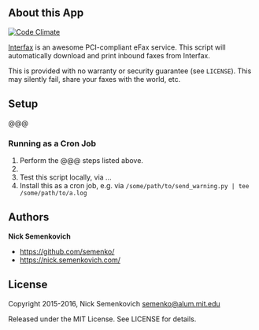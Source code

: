 ## About this App
[![Code Climate](https://codeclimate.com/github/semenko/interfax-auto-print-inbound/badges/gpa.svg)](https://codeclimate.com/github/semenko/interfax-auto-print-inbound)

[Interfax](https://www.interfax.net/) is an awesome PCI-compliant eFax service. This script will automatically download and print inbound faxes from Interfax.

This is provided with no warranty or security guarantee (see `LICENSE`). This may silently fail, share your faxes with the world, etc.

## Setup

@@@

### Running as a Cron Job

1. Perform the @@@ steps listed above.
2.
3. Test this script locally, via ...
4. Install this as a cron job, e.g. via `/some/path/to/send_warning.py | tee /some/path/to/a.log`


## Authors
**Nick Semenkovich**
+ https://github.com/semenko/
+ https://nick.semenkovich.com/

## License
Copyright 2015-2016, Nick Semenkovich <semenko@alum.mit.edu>

Released under the MIT License. See LICENSE for details.
